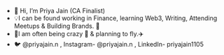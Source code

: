 - 👋 Hi, I’m Priya Jain (CA Finalist)
- 💡I can be found working in Finance, learning Web3, Writing, Attending Meetups & Building Brands. 🌈
- 🍷I am often being crazy 🤌 & planning to fly.✈️
- 🐦 @priyajain.n , Instagram- @priyajain.n , LinkedIn- priyajain1105
<!---
priyajain-n/priyajain-n is a ✨ special ✨ repository because its `README.md` (this file) appears on your GitHub profile.
You can click the Preview link to take a look at your changes.
--->
